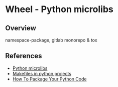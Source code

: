 # Wheel - Python microlibs

## Overview
namespace-package, gitlab monorepo & tox

## References
* [Python microlibs](https://blog.shazam.com/python-microlibs-5be9461ad979)
* [Makefiles in python projects](https://krzysztofzuraw.com/blog/2016/makefiles-in-python-projects.html)
* [How To Package Your Python Code](http://python-packaging.readthedocs.io/en/latest/)